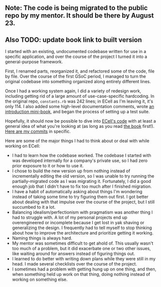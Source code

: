## Note: The code is being migrated to the public repo by my mentor. It should be there by August 23.
## Also TODO: update book link to built version

I started with an existing, undocumented codebase written for use in a specific
application, and over the course of the project I turned it into a
general-purpose framework.

First, I renamed parts, reorganized it, and refactored some of the code, file
by file. Over the course of the first GSoC period, I managed to turn the
original codebase into something organized along entirely different lines.

Once I had a working system again, I did a variety of redesign work, including
getting rid of a large amount of use-case-specific hardcoding. In the original
repo, `constants.rb` was 242 lines; in ECell as I'm leaving it, it's only 114.
I also added some high-level documentation comments, wrote [an introduction
mini-book][1], and began the process of setting up a test suite.

Hopefully, it should now be possible to dive into [ECell's code][2] with at
least a general idea of what you're looking at (as long as you read [the
book][1] first!). [Here are my commits][3] in specific.

[1]: https://github.com/celluloid/ecell/tree/master/book
[2]: https://github.com/celluloid/ecell
[3]: https://github.com/celluloid/ecell/commits?author=benzrf

Here are some of the major things I had to think about or deal with while
working on ECell:

- I had to learn how the codebase worked. The codebase I started with was
  developed internally for a company's private use, so I had zero prior
  exposure to it or how to use it.
- I chose to build the new version up from nothing instead of incrementally
  editing the old version, so I was unable to try running the
  partially-migrated code as I was migrating it. Fortunately, I did a good
  enough job that I didn't have to fix too much after I finished migration.
- I have a habit of automatically asking about things I'm wondering instead of
  taking some time to try figuring them out first. I got better about dealing
  with that impulse over the course of the project, but I still succumbed to it
  a lot.
- Balancing idealism/perfectionism with pragmatism was another thing I had to
  struggle with. A lot of my personal projects end up overengineered or
  incomplete because I get lost in yak shaving or generalizing the design. I
  frequently had to tell myself to stop thinking about how to improve the
  architecture and prioritize getting it working.
- Naming things is always hard.
- My mentor was sometimes difficult to get ahold of. This usually wasn't too
  much of a problem, but it did exacerbate one or two other issues, like
  waiting around for answers instead of figuring things out.
- I learned to do better with writing down plans while they were still in my
  head. I made several checklists over the course of the project.
- I sometimes had a problem with getting hung up on one thing, and then, when
  something held up work on that thing, doing nothing instead of working on
  something else.

